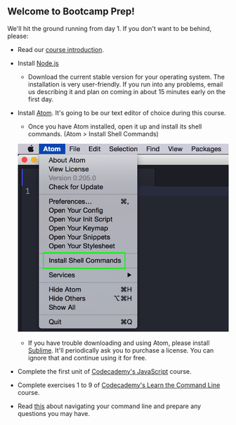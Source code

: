 ## Welcome to Bootcamp Prep!

We'll hit the ground running from day 1. If you don't want to be behind, please:
+ Read our [course introduction][course_intro].
+ Install [Node.js][node]
  + Download the current stable version for your operating system. The installation is very user-friendly. If you run into any problems, email us describing it and plan on coming in about 15 minutes early on the first day.
+ Install [Atom][atom]. It's going to be our text editor of choice during this course.
  + Once you have Atom installed, open it up and install its shell commands. (Atom > Install Shell Commands)

   ![install_shell_commands](./install_shell_commands.png)

  + If you have trouble downloading and using Atom, please install [Sublime][sublime]. It'll periodically ask you to purchase a license. You can ignore that and continue using it for free.
+ Complete the first unit of [Codecademy's JavaScript][codecademy_js] course.
+ Complete exercises 1 to 9 of  [Codecademy's Learn the Command Line][codecademy_cli] course.
+ Read [this][cli] about navigating your command line and prepare any questions you may have.

[course_intro]:./programming_intro.md
[node]:https://nodejs.org/en/
[atom]:https://atom.io/
[sublime]:https://www.sublimetext.com/
[codecademy_js]:https://www.codecademy.com/learn/javascript
[codecademy_cli]:https://www.codecademy.com/learn/learn-the-command-line
[cli]:./cli.md
